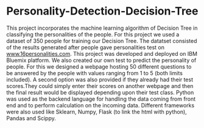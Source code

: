 # Personality-Detection-Decision-Tree
This project incorporates the machine learning algorithm of Decision Tree in classifying the personalities of the people. For this project we used a dataset of 350 people for training our Decision Tree. The datatset consisted of the results generated after people gave personalities test on www.16personalities.com. This project was developed and deployed on IBM Bluemix platform. We also created our own test to predict the personality of people. For this we designed a webpage hosting 50 different questions to be answered by the people with values ranging from 1 to 5 (both limits included). A second option was also provided if they already had their test scores.They could simply enter their scores on another webpage and then the final result would be displayed depending upon their test class. Python was used as the backend language for handling the data coming from front end and to perform calculation on the incoming data. Different frameworks were also used like Sklearn, Numpy, Flask (to link the html with python), Pandas and Scippy.
